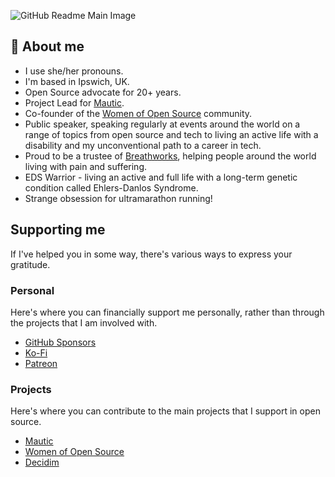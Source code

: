 ![GitHub Readme Main Image](https://github.com/user-attachments/assets/7e320678-8147-4916-b96e-9c325d8b2ad5)

## 🤔 About me

* I use she/her pronouns.
* I'm based in Ipswich, UK.
* Open Source advocate for 20+ years.
* Project Lead for [Mautic](https://mautic.org).
* Co-founder of the [Women of Open Source](https://womenofopensource.org) community.
* Public speaker, speaking regularly at events around the world on a range of topics from open source and tech to living an active life with a disability and my unconventional path to a career in tech.
* Proud to be a trustee of [Breathworks](https://www.breathworks-mindfulness.org.uk/), helping people around the world living with pain and suffering.
* EDS Warrior - living an active and full life with a long-term genetic condition called Ehlers-Danlos Syndrome.
* Strange obsession for ultramarathon running!

## Supporting me

If I've helped you in some way, there's various ways to express your gratitude.

### Personal

Here's where you can financially support me personally, rather than through the projects that I am involved with.

* [GitHub Sponsors](https://github.com/sponsors/rcheesley)
* [Ko-Fi](https://ko-fi.com/rcheesley)
* [Patreon](https://www.patreon.com/rcheesley/)

### Projects

Here's where you can contribute to the main projects that I support in open source.

* [Mautic](https://opencollective.com/mautic)
* [Women of Open Source](https://opencollective.com/women-of-open-source)
* [Decidim](https://opencollective.com/decidim)

